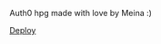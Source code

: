 <p>Auth0 hpg made with love by Meina :)</p>

<a href="https://meinsta.github.io/auth0-hpg/">Deploy</a>